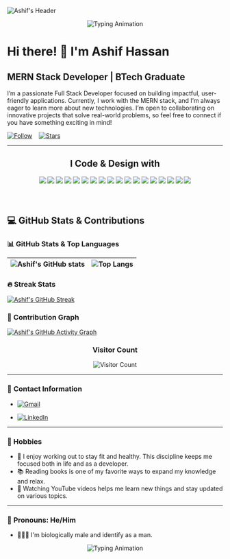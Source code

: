 ![Ashif's Header](https://camo.githubusercontent.com/ab5687870591755d81eae1f4ea58b6ffacd7f12700a8ba862c2b54f3be33d403/68747470733a2f2f63617073756c652d72656e6465722e76657263656c2e6170702f6170693f747970653d776176696e6726636f6c6f723d303061626630266865696768743d37302673656374696f6e3d686561646572)

<div align="center">
  
  ![Typing Animation](https://readme-typing-svg.demolab.com/?lines=Hello+there!;My+name+is+Ashif+Hassan;Welcome+to+my+profile!&center=true&width=500&height=50&size=24)

</div>

# Hi there! 👋 I'm Ashif Hassan

## MERN Stack Developer | BTech Graduate

I’m a passionate Full Stack Developer focused on building impactful, user-friendly applications. Currently, I work with the MERN stack, and I’m always eager to learn more about new technologies. I’m open to collaborating on innovative projects that solve real-world problems, so feel free to connect if you have something exciting in mind!

[![Follow](https://img.shields.io/github/followers/ashif1996?label=👤%20Follow%20+&style=for-the-badge&color=blue&labelColor=blue)](https://github.com/ashif1996?tab=followers) &nbsp;&nbsp;
[![Stars](https://img.shields.io/github/stars/ashif1996?label=⭐%20Stars&style=for-the-badge&color=green&labelColor=green)](https://github.com/ashif1996)

---

<div align="center">

## I Code & Design with

<p align="center">
  <img src="https://img.shields.io/badge/JavaScript-%23F7DF1E?style=for-the-badge&logo=javascript&logoColor=white" />
  <img src="https://img.shields.io/badge/TypeScript-%233178C6?style=for-the-badge&logo=typescript&logoColor=white" />
  <img src="https://img.shields.io/badge/HTML5-%23E34F26?style=for-the-badge&logo=html5&logoColor=white" />
  <img src="https://img.shields.io/badge/CSS3-%231572B6?style=for-the-badge&logo=css3&logoColor=white" />
  <img src="https://img.shields.io/badge/Bootstrap-%237A1F8C?style=for-the-badge&logo=bootstrap&logoColor=white" />
  <img src="https://img.shields.io/badge/Tailwind%20CSS-%2338B2AC?style=for-the-badge&logo=tailwind-css&logoColor=white" />
  <img src="https://img.shields.io/badge/Node.js-339933?style=for-the-badge&logo=node.js&logoColor=white" />
  <img src="https://img.shields.io/badge/Express-%23404d59?style=for-the-badge&logo=express&logoColor=white" />
  <img src="https://img.shields.io/badge/MongoDB-%2347A248?style=for-the-badge&logo=mongodb&logoColor=white" />
  <img src="https://img.shields.io/badge/React-%2361DAFB?style=for-the-badge&logo=react&logoColor=white" />
  <img src="https://img.shields.io/badge/Redux-%234A90E2?style=for-the-badge&logo=redux&logoColor=white" />
  <img src="https://img.shields.io/badge/Git-%23F1502F?style=for-the-badge&logo=git&logoColor=white" />
  <img src="https://img.shields.io/badge/GitHub-%23121011?style=for-the-badge&logo=github&logoColor=white" />
  <img src="https://img.shields.io/badge/AWS-%23FF9900?style=for-the-badge&logo=amazonaws&logoColor=white" />
  <img src="https://img.shields.io/badge/PostgreSQL-%23316192?style=for-the-badge&logo=postgresql&logoColor=white" />
  <img src="https://img.shields.io/badge/Canva-%2300C4CC?style=for-the-badge&logo=canva&logoColor=white" />
  <img src="https://img.shields.io/badge/Figma-%23F24E1E?style=for-the-badge&logo=figma&logoColor=white" />
  <img src="https://img.shields.io/badge/Framer-%23FF4F75?style=for-the-badge&logo=framer&logoColor=white" />
</p> 

</div> 


###

<br clear="both">

## 💻 **GitHub Stats & Contributions**

### 📊 GitHub Stats & Top Languages
| ![Ashif's GitHub stats](https://github-readme-stats.vercel.app/api?username=ashif1996&show_icons=true&count_private=true&hide=prs&hide_title=true&theme=radical) | ![Top Langs](https://github-readme-stats.vercel.app/api/top-langs/?username=ashif1996&layout=compact&theme=radical) |
| --- | --- |

### 🔥 Streak Stats
[![Ashif's GitHub Streak](https://github-readme-streak-stats.herokuapp.com/?user=ashif1996&theme=radical)](https://github.com/ashif1996)

### 📅 Contribution Graph
[![Ashif's GitHub Activity Graph](https://github-readme-activity-graph.vercel.app/graph?username=ashif1996&theme=react-dark&hide_border=true&area=true)](https://github.com/ashif1996)

<div align="center">

  ### Visitor Count

  ![Visitor Count](https://profile-counter.glitch.me/ashif1996/count.svg)

</div>

---

### 📧 **Contact Information**
- [![Gmail](https://img.shields.io/badge/Gmail-ashifhassan6666@gmail.com-red?logo=gmail)](mailto:ashifhassan6666@gmail.com)
 
- [![LinkedIn](https://img.shields.io/badge/LinkedIn-Connect-blue?logo=linkedin)](https://www.linkedin.com/in/ashif-hassan-2a096b286)

---


### 🎯 Hobbies
- 💪 I enjoy working out to stay fit and healthy. This discipline keeps me focused both in life and as a developer.
- 📚 Reading books is one of my favorite ways to expand my knowledge and relax.
- 🎥 Watching YouTube videos helps me learn new things and stay updated on various topics.

---


### 👤 **Pronouns**: He/Him
- 🧑🏽‍💼 I'm biologically male and identify as a man.

<div align="center">

  ![Typing Animation](https://readme-typing-svg.demolab.com/?lines=Thank+you+for+visiting+my+profile!;Feel+free+to+connect!&center=true&width=500&height=50&size=24)

</div>